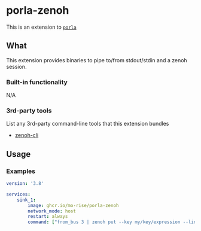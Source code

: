 # porla-zenoh
This is an extension to [`porla`](https://github.com/MO-RISE/porla)

## What

This extension provides binaries to pipe to/from stdout/stdin and a zenoh session.

### Built-in functionality

N/A

### 3rd-party tools

List any 3rd-party command-line tools that this extension bundles

* [zenoh-cli](https://github.com/MO-RISE/zenoh-cli)

## Usage

### Examples
```yaml
version: '3.8'

services:
    sink_1:
        image: ghcr.io/mo-rise/porla-zenoh
        network_mode: host
        restart: always
        command: ["from_bus 3 | zenoh put --key my/key/expression --line '{message}'"]
```